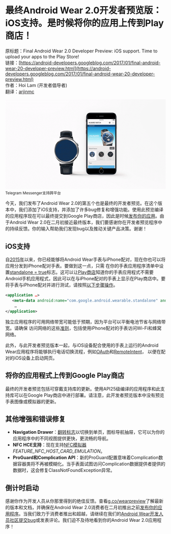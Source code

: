 # 最终Android Wear 2.0开发者预览版：iOS支持。是时候将你的应用上传到Play商店！

原标题：Final Android Wear 2.0 Developer Preview: iOS support. Time to upload your apps to the Play Store!  
链接：[https://android-developers.googleblog.com/2017/01/final-android-wear-20-developer-preview.html](https://android-developers.googleblog.com/2017/01/final-android-wear-20-developer-preview.html)  
作者：Hoi Lam (开发者倡导者)   
翻译：[arjinmc](https://github.com/arjinmc)  

![img](../images/2017.1.24.wear.gif)  
<small>Telegram Messenger支持跨平台</small>

今天，我们发布了Android Wear 2.0的第五个也是最终的开发者预览。在这个版本中，我们添加了iOS支持，并添加了许多bug修复和增强功能。使用此预览编译的应用程序现在可以最终提交到Google Play商店，因此是时候[发布你的应用](https://developer.android.com/wear/preview/features/app-distribution.html)。由于Android Wear 2.0在二月初接近最终版本，我们要感谢你在开发者预览程序中的持续反馈。你的输入帮助我们发现bug以及推动关键产品决策。谢谢！

## iOS支持

自[2015年](https://googleblog.blogspot.com/2015/08/android-wear-now-works-with-iphones.html)以来，你已经能够将Android Wear手表与iPhone配对，现在你也可以将应用分发到iPhone配对手表。要做到这一点，只需 在你的手表应用程序清单中设置[standalone = true](https://developer.android.com/wear/preview/features/app-distribution.html#specifying-app-as-standalone)标志。这可以让[Play商店](http://android-developers.blogspot.com/2016/09/android-wear-2-0-developer-preview-3-play-store-and-more.html)知道你的手表应用程式不需要Android手机应用程式，因此可以在与iPhone配对的手表上显示在Play商店中。要将手表与iPhone配对并进行测试，请按照[以下步骤操作](https://developer.android.com/wear/preview/support.html#iphone-companion)。

```xml
<application …>
   <meta-data android:name="com.google.android.wearable.standalone" android:value="true"/>
    …
</application>
```

独立应用程序的可用网络带宽可能低于预期，因为平台可以平衡电池节省与网络带宽。请确保 访问网络的这些[准则](https://developer.android.com/wear/preview/features/standalone-apps.html#high-bandwidth-network-access)，包括使用iPhone配对的手表访问Wi-Fi和蜂窝网络。

此外，与此开发者预览版本一起，与iOS设备配合使用的手表上运行的Android Wear应用程序将能够执行电话切换流程，例如[OAuth](https://developer.android.com/wear/preview/features/auth-wear.html#OAuth)和[RemoteIntent](https://developer.android.com/wear/preview/features/standalone-apps.html)， 以便在配对的iOS设备上启动网页。

## 将你的应用程式上传到Google Play商店

最终的开发者预览包括可穿戴支持库的更新。使用API​​ 25级编译的应用程序和此支持库可以在Google Play商店中进行部署。请注意，此开发者预览版本中没有预览手表图像或模拟器的更新。

## 其他增强和错误修复

* <strong>Navigation Drawer</strong>：[翻转标志](https://developer.android.com/wear/preview/features/ui-nav-actions.html#create-a-drawer)以切换到单页，图标导航抽屉，它可以为你的应用程序中的不同视图提供更快，更流畅的导航。
* <strong>NFC HCE支持</strong>：现在支持[NFC模拟器](https://developer.android.com/guide/topics/connectivity/nfc/hce.html)<i>FEATURE_NFC_HOST_CARD_EMULATION</i>。
* <strong>ProGuard和Complication API</strong>：新的ProGuard配置意味着Complication数据容器类将不再被模糊化。当手表面试图访问Complication数据提供者提供的数据时，这会修复ClassNotFoundException异常。

## 倒计时启动

感谢你作为开发人员从你那里得到的绝佳反馈。查看[g.co/wearpreview](https://g.co/wearpreview)了解最新的版本和文档，并确保在Android Wear 2.0消费者在二月初推出之前[发布你的应用程序](https://developer.android.com/wear/preview/features/app-distribution.html)。当我们致力于消费者推出和超越，请继续在我们的[Android Wear开发人员社区](https://plus.google.com/communities/113381227473021565406)[提交bug](https://g.co/wearpreviewbug)或发表评论。我们迫不及待地看到你的Android Wear 2.0应用程序！